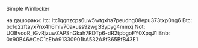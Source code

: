 Simple Winlocker 

на дашораки: 
ltc: ltc1qgnzcps6uw5wtgxha7peudng08epu373txp0ng6
Btc: bc1q2zftayx7nx4h6mlv70axuss9zwg33ypyg4mmxj
Not: UQBvooR_iGvRjzuwZAPSnGkah7RDTp6-dR2tpbgoFY0XpqJ1
Bnb: 0x90B46ACeC1cEbA91330901bA532A8f365BfB43E1
